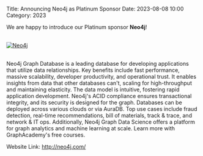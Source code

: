 Title: Announcing Neo4j as Platinum Sponsor
Date: 2023-08-08 10:00
Category: 2023

We are happy to introduce our Platinum sponsor **Neo4j**!

<!-- PELICAN_END_SUMMARY -->
<br>
<div class="text-center">
  <a href="http://neo4j.com/" target="_blank">
    <img src="{static}/images/sponsors/neo4j.png" alt="Neo4j">
  </a>
</div>
<br>

Neo4j Graph Database is a leading database for developing applications that utilize data relationships. Key benefits include fast performance, massive scalability, developer productivity, and operational trust. It enables insights from data that other databases can't, scaling for high-throughput and maintaining elasticity. The data model is intuitive, fostering rapid application development. Neo4j's ACID compliance ensures transactional integrity, and its security is designed for the graph. Databases can be deployed across various clouds or via AuraDB. Top use cases include fraud detection, real-time recommendations, bill of materials, track & trace, and network & IT ops. Additionally, Neo4j Graph Data Science offers a platform for graph analytics and machine learning at scale. Learn more with GraphAcademy's free courses.

Website Link: <a href="http://neo4j.com/" target="_blank">http://neo4j.com/</a>
